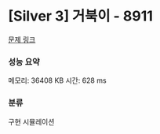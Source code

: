 
# [Silver 3] 거북이 - 8911

[문제 링크](https://www.acmicpc.net/problem/8911)
### 성능 요약

<p>메모리: 36408 KB 시간: 628 ms </p>

### 분류
구현
시뮬레이션
